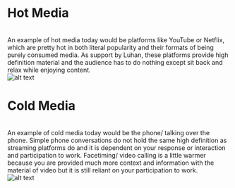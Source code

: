 # **Hot Media** #
<br>An example of hot media today would be platforms like YouTube or Netflix, which are pretty hot in both literal popularity and their formats of being purely consumed media. 
As support by Luhan, these platforms provide high definition material and the audience has to do nothing except sit back and relax while enjoying content.</br>
![alt text](https://media.graphiline.com/src/images/news/articles/ima-image-26441.jpg)
# **Cold Media** #
<br>An example of cold media today would be the phone/ talking over the phone. Simple phone conversations do not hold the same high definition as streaming platforms do and it is dependent on your response 
or interaction and participation to work. Facetiming/ video calling is a little warmer because you are provided much more context and information with the material of video but it is still reliant
on your participation to work. </br>
![alt text](https://i.redd.it/jpfgemmi8x531.png)
